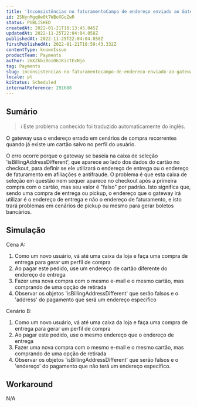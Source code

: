 ```yaml
---
title: 'Inconsistências no faturamentoCampo de endereço enviado ao Gateway'
id: 2SNynMgq0w0t7WBoXGoZwR
status: PUBLISHED
createdAt: 2022-01-21T18:13:45.045Z
updatedAt: 2022-11-25T22:04:04.058Z
publishedAt: 2022-11-25T22:04:04.058Z
firstPublishedAt: 2022-01-21T18:59:43.332Z
contentType: knownIssue
productTeam: Payments
author: 2mXZkbi0oi061KicTExNjo
tag: Payments
slug: inconsistencias-no-faturamentocampo-de-endereco-enviado-ao-gateway
locale: pt
kiStatus: Scheduled
internalReference: 291688
---
```


## Sumário

>ℹ️ Este problema conhecido foi traduzido automaticamente do inglês.


O gateway usa o endereço errado em cenários de compra recorrentes quando já existe um cartão salvo no perfil do usuário.

O erro ocorre porque o gateway se baseia na caixa de seleção 'isBillingAddressDifferent', que aparece ao lado dos dados do cartão no checkout, para definir se ele utilizará o endereço de entrega ou o endereço de faturamento em afiliações e antifraude. O problema é que esta caixa de seleção em questão nem sequer aparece no checkout após a primeira compra com o cartão, mas seu valor é "falso" por padrão. Isto significa que, sendo uma compra de entrega ou pickup, o endereço que o gateway irá utilizar é o endereço de entrega e não o endereço de faturamento, e isto trará problemas em cenários de pickup ou mesmo para gerar boletos bancários.



## Simulação


Cena A:

1. Como um novo usuário, vá até uma caixa da loja e faça uma compra de entrega para gerar um perfil de compra
2. Ao pagar este pedido, use um endereço de cartão diferente do endereço de entrega
3. Fazer uma nova compra com o mesmo e-mail e o mesmo cartão, mas comprando de uma opção de retirada
4. Observar os objetos 'isBillingAddressDifferent' que serão falsos e o 'address' do pagamento que será um endereço específico

Cenário B:

1. Como um novo usuário, vá até uma caixa da loja e faça uma compra de entrega para gerar um perfil de compra
2. Ao pagar este pedido, use o mesmo endereço que o endereço de entrega
3. Fazer uma nova compra com o mesmo e-mail e o mesmo cartão, mas comprando de uma opção de retirada
4. Observar os objetos 'isBillingAddressDifferent' que serão falsos e o 'endereço' do pagamento que não terá um endereço específico.



## Workaround


N/A

